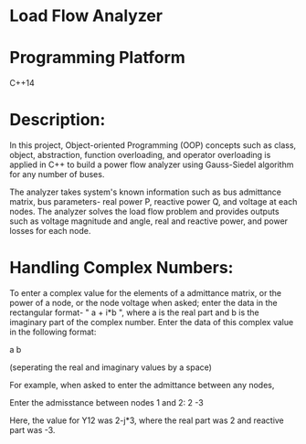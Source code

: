 # Load Flow Analyzer

# Programming Platform 
C++14

# Description:

In this project, Object-oriented Programming (OOP) concepts such as class, object, abstraction, function overloading, and operator overloading is applied in C++ to build a power flow analyzer using Gauss-Siedel algorithm for any number of buses.

The analyzer takes system's known information such as bus admittance matrix, bus parameters- real power P, reactive power Q, and voltage at each nodes. The analyzer solves the load flow problem and provides outputs such as voltage magnitude and angle, real and reactive power, and power losses for each node.

# Handling Complex Numbers:

To enter a complex value for the elements of a admittance matrix, or the power of a node, or the node voltage when asked; enter the data in the rectangular format- " a + i*b ", where a is the real part and b is the imaginary part of the complex number. Enter the data of this complex value in the following format:

   a b

(seperating the real and imaginary values by a space)

For example, when asked to enter the admittance between any nodes, 

Enter the admisstance between nodes 1 and 2: 2 -3

Here, the value for Y12 was 2-j*3, where the real part was 2 and reactive part was -3.  
